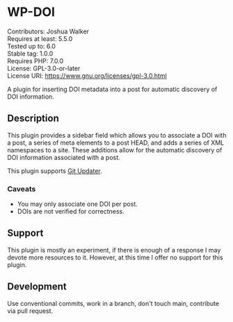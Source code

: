 # WP-DOI

Contributors:		Joshua Walker  
Requires at least:	5.5.0  
Tested up to:		6.0  
Stable tag:			1.0.0  
Requires PHP:		7.0.0  
License:			GPL-3.0-or-later  
License URI:		https://www.gnu.org/licenses/gpl-3.0.html  

A plugin for inserting DOI metadata into a post for automatic discovery of DOI information.

## Description

This plugin provides a sidebar field which allows you to associate a DOI with a post, a series of meta elements to a post HEAD, and adds a series of XML namespaces to a site. These additions allow for the automatic discovery of DOI information associated with a post.

This plugin supports [Git Updater](https://git-updater.com/).

### Caveats

- You may only associate one DOI per post.
- DOIs are not verified for correctness.

## Support

This plugin is mostly an experiment, if there is enough of a response I may devote more resources to it.
However, at this time I offer no support for this plugin.

## Development
Use conventional commits, work in a branch, don't touch main, contribute via pull request.
